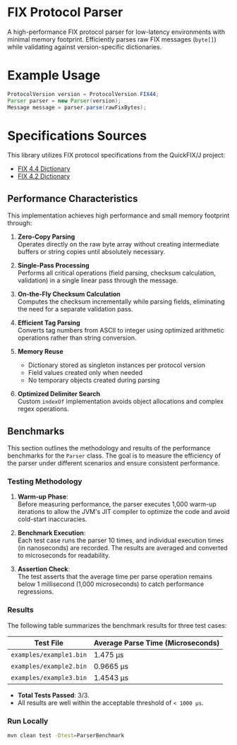 # FIX Protocol Parser

A high-performance FIX protocol parser for low-latency environments with minimal memory footprint. Efficiently parses raw FIX messages (`byte[]`) while validating against version-specific dictionaries.

# Example Usage

```java
ProtocolVersion version = ProtocolVersion.FIX44;
Parser parser = new Parser(version);
Message message = parser.parse(rawFixBytes);
```

# Specifications Sources
This library utilizes FIX protocol specifications from the QuickFIX/J project:

- [FIX 4.4 Dictionary](https://github.com/quickfix-j/quickfixj/blob/master/quickfixj-messages/quickfixj-messages-fix44/src/main/resources/FIX44.xml)
- [FIX 4.2 Dictionary](https://github.com/quickfix-j/quickfixj/blob/master/quickfixj-messages/quickfixj-messages-fix42/src/main/resources/FIX42.xml)

## Performance Characteristics

This implementation achieves high performance and small memory footprint through:

1. **Zero-Copy Parsing**  
   Operates directly on the raw byte array without creating intermediate buffers or string copies until absolutely necessary.

2. **Single-Pass Processing**  
   Performs all critical operations (field parsing, checksum calculation, validation) in a single linear pass through the message.

3. **On-the-Fly Checksum Calculation**  
   Computes the checksum incrementally while parsing fields, eliminating the need for a separate validation pass.

4. **Efficient Tag Parsing**  
   Converts tag numbers from ASCII to integer using optimized arithmetic operations rather than string conversion.

5. **Memory Reuse**
    - Dictionary stored as singleton instances per protocol version
    - Field values created only when needed
    - No temporary objects created during parsing

6. **Optimized Delimiter Search**  
   Custom `indexOf` implementation avoids object allocations and complex regex operations.

## Benchmarks

This section outlines the methodology and results of the performance benchmarks for the `Parser` class. The goal is to measure the efficiency of the parser under different scenarios and ensure consistent performance.

### Testing Methodology
1. **Warm-up Phase**:  
   Before measuring performance, the parser executes 1,000 warm-up iterations to allow the JVM's JIT compiler to optimize the code and avoid cold-start inaccuracies.

2. **Benchmark Execution**:  
   Each test case runs the parser 10 times, and individual execution times (in nanoseconds) are recorded. The results are averaged and converted to microseconds for readability.

3. **Assertion Check**:  
   The test asserts that the average time per parse operation remains below 1 millisecond (1,000 microseconds) to catch performance regressions.

### Results
The following table summarizes the benchmark results for three test cases:

| Test File              | Average Parse Time (Microseconds) |
|------------------------|-----------------------------------|
| `examples/example1.bin`| 1.475 µs                          |
| `examples/example2.bin`| 0.9665 µs                         |
| `examples/example3.bin`| 1.4543 µs                         |

- **Total Tests Passed**: 3/3.
- All results are well within the acceptable threshold of `< 1000 µs`.

### Run Locally
```bash
mvn clean test -Dtest=ParserBenchmark